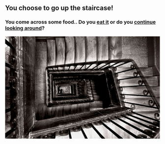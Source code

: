 ## You choose to go up the staircase!
### You come across some food.. Do you [eat it](escape.md) or do you [continue looking around](hunger.md)?
![](../pictures/stairs.png)